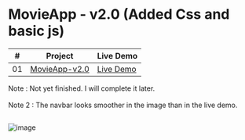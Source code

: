 # MovieApp - v2.0 (Added Css and basic js)

|  #  | Project | Live Demo  |
| :-: | --- | --- |
| 01  | [MovieApp-v2.0](https://github.com/MerttMetinn/MovieApp-Basic-Html-Css-Js/tree/main) | [Live Demo](https://movie-app-basic-html-css-js.w3spaces.com/)|

Note : Not yet finished. I will complete it later.
<br></br>
Note 2 : The navbar looks smoother in the image than in the live demo.

##

![image](https://github.com/MerttMetinn/MovieApp-Basic-Html-Css-Js/assets/114061715/759d7abc-5219-4526-a47c-a942348e9196)




